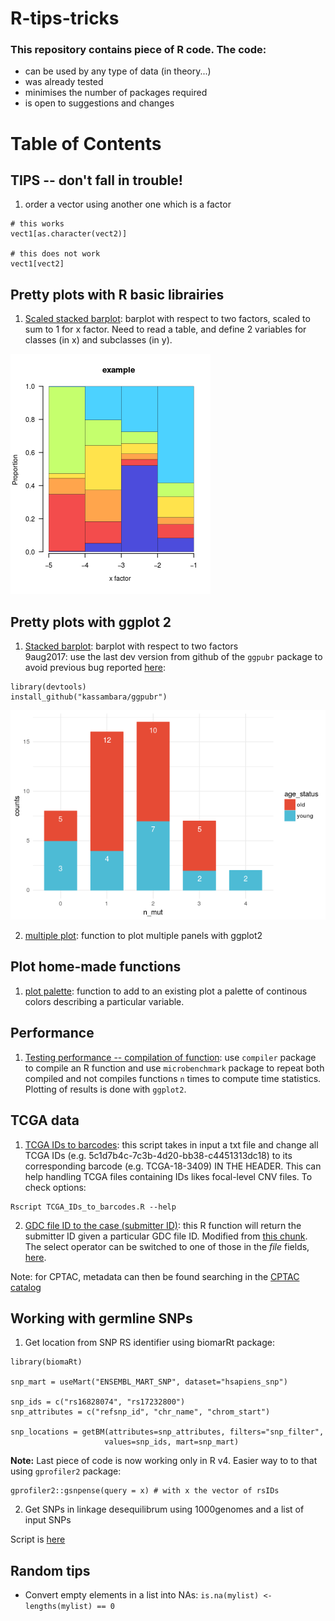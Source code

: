 # R-tips-tricks

### This repository contains piece of R code. The code:

  * can be used by any type of data (in theory...)
  * was already tested
  * minimises the number of packages required
  * is open to suggestions and changes  

  # Table of Contents
  
  ## TIPS -- don't fall in trouble!
  1. order a vector using another one which is a factor
  ```
  # this works
  vect1[as.character(vect2)]
  
  # this does not work
  vect1[vect2]

  ```

  ## Pretty plots with R basic librairies

  1. [Scaled stacked barplot](https://github.com/tdelhomme/R-tips-tricks/blob/master/Rcode/scaled_stacked_barplot_VCF.r): barplot with respect to two factors, scaled to sum to 1 for x factor. Need to read a table, and define 2 variables for classes (in x) and subclasses (in y).

![sclaled stacked_barplot](https://github.com/tdelhomme/R-tips-tricks/blob/master/examples/scaled_stacked_barplot.png)

  ## Pretty plots with ggplot 2

  1. [Stacked barplot](https://github.com/tdelhomme/R-tips-tricks/blob/master/Rcode/stacked_barplot.r): barplot with respect to two factors  
  9aug2017: use the last dev version from github of the `ggpubr` package to avoid previous bug reported [here](https://github.com/kassambara/ggpubr/issues/20):
  ```
  library(devtools)
  install_github("kassambara/ggpubr")
  ```

![stacked_barplot](https://github.com/tdelhomme/R-tips-tricks/blob/master/examples/stacked_barplot.png)

  2. [multiple plot](https://github.com/tdelhomme/R-tips-tricks/blob/master/Rcode/multiplot.r): function to plot multiple panels with ggplot2

  ## Plot home-made functions

  1. [plot palette]((https://github.com/tdelhomme/R-tips-tricks/blob/master/Rcode/plot_palette.r)): function to add to an existing plot a palette of continous colors describing a particular variable. 

  ## Performance 

  1. [Testing performance -- compilation of function](https://github.com/tdelhomme/R-tips-tricks/blob/master/Rcode/compare_compilation.r): use `compiler` package to compile an R function and use `microbenchmark` package to repeat both compiled and not compiles functions `n` times to compute time statistics. Plotting of results is done with `ggplot2`.
  
  ## TCGA data
  
  1. [TCGA IDs to barcodes](https://github.com/tdelhomme/R-tips-tricks/blob/master/Rcode/TCGA_IDs_to_barcodes.R): this script takes in input a txt file and change all TCGA IDs (e.g. 5c1d7b4c-7c3b-4d20-bb38-c4451313dc18) to its corresponding barcode (e.g. TCGA-18-3409) IN THE HEADER. This can help handling TCGA files containing IDs likes focal-level CNV files. To check options: 
  ```
  Rscript TCGA_IDs_to_barcodes.R --help
  ```
  2. [GDC file ID to the case (submitter ID)](https://github.com/tdelhomme/R-tips-tricks/blob/master/Rcode/GDCfileID_to_case.R): this R function will return the submitter ID given a particular GDC file ID. Modified from [this chunk](https://seandavi.github.io/post/2017-12-29-genomicdatacommons-id-mapping/). The select operator can be switched to one of those in the _file_ fields, [here](https://docs.gdc.cancer.gov/API/Users_Guide/Appendix_A_Available_Fields/#file-fields). 
  
  Note: for CPTAC, metadata can then be found searching in the [CPTAC catalog](https://github.com/ding-lab/CPTAC3.catalog/blob/master/CPTAC3.Catalog.dat)
 
  

## Working with germline SNPs 
 1. Get location from SNP RS identifier using biomarRt package:
 ```
 library(biomaRt)

snp_mart = useMart("ENSEMBL_MART_SNP", dataset="hsapiens_snp")

snp_ids = c("rs16828074", "rs17232800")
snp_attributes = c("refsnp_id", "chr_name", "chrom_start")

snp_locations = getBM(attributes=snp_attributes, filters="snp_filter", 
                      values=snp_ids, mart=snp_mart)

 ```

**Note:** Last piece of code is now working only in R v4. Easier way to to that using `gprofiler2` package: 
```
gprofiler2::gsnpense(query = x) # with x the vector of rsIDs
```

 2. Get SNPs in linkage desequilibrum using 1000genomes and a list of input SNPs
 
 Script is [here](https://github.com/tdelhomme/R-tips-tricks/blob/master/Rcode/get_SNPs_in_LD.R)


## Random tips

* Convert empty elements in a list into NAs: `is.na(mylist) <- lengths(mylist) == 0`
